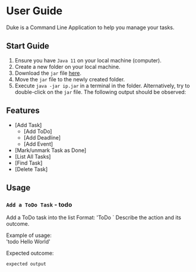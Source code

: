 # User Guide

Duke is a Command Line Application to help you manage your tasks.

## Start Guide

1. Ensure you have `Java 11` on your local machine (computer).
2. Create a new folder on your local machine.
3. Download the `jar` file [here](https://github.com/zicotjia/ip/releases/tag/A-Release).
4. Move the `jar` file to the newly created folder.
5. Execute `java -jar ip.jar` in a terminal in the folder. Alternatively, try to double-click on the `jar` file. The following output should be observed:

## Features 

* [Add Task]
  * [Add ToDo]
  * [Add Deadline]
  * [Add Event]
* [Mark/unmark Task as Done]
* [List All Tasks]
* [Find Task]
* [Delete Task]

## Usage

### `Add a ToDo Task` - todo
Add a ToDo task into the list
Format: 'ToDo <Task Description>`
Describe the action and its outcome.

Example of usage: 
<br>
'todo Hello World'

Expected outcome:


```
expected output
```
